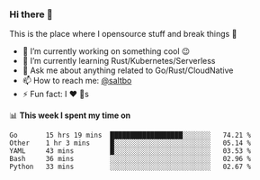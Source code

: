 ### Hi there 👋
This is the place where I opensource stuff and break things :rofl:

- 🔭 I’m currently working on something cool :wink:
- 🌱 I’m currently learning Rust/Kubernetes/Serverless
- 💬 Ask me about anything related to Go/Rust/CloudNative
- 📫 How to reach me: [@saltbo](https://twitter.com/saltbobx)
- ⚡ Fun fact: I :heart: :dog:s

📊 **This week I spent my time on**
<!--START_SECTION:waka-->
```text
Go       15 hrs 19 mins  ██████████████████░░░░░░░   74.21 % 
Other    1 hr 3 mins     █░░░░░░░░░░░░░░░░░░░░░░░░   05.14 % 
YAML     43 mins         █░░░░░░░░░░░░░░░░░░░░░░░░   03.53 % 
Bash     36 mins         ░░░░░░░░░░░░░░░░░░░░░░░░░   02.96 % 
Python   33 mins         ░░░░░░░░░░░░░░░░░░░░░░░░░   02.67 %
```
<!--END_SECTION:waka-->
